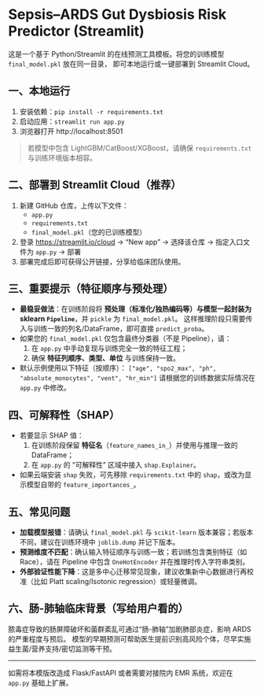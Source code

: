 
# Sepsis–ARDS Gut Dysbiosis Risk Predictor (Streamlit)

这是一个基于 Python/Streamlit 的在线预测工具模板。将您的训练模型 `final_model.pkl` 放在同一目录，
即可本地运行或一键部署到 Streamlit Cloud。

## 一、本地运行
1. 安装依赖：`pip install -r requirements.txt`
2. 启动应用：`streamlit run app.py`
3. 浏览器打开 http://localhost:8501

> 若模型中包含 LightGBM/CatBoost/XGBoost，请确保 `requirements.txt` 与训练环境版本相容。

## 二、部署到 Streamlit Cloud（推荐）
1. 新建 GitHub 仓库，上传以下文件：
   - `app.py`
   - `requirements.txt`
   - `final_model.pkl`（您的已训练模型）
2. 登录 https://streamlit.io/cloud → “New app” → 选择该仓库 → 指定入口文件为 `app.py` → 部署
3. 部署完成后即可获得公开链接，分享给临床团队使用。

## 三、重要提示（特征顺序与预处理）
- **最稳妥做法**：在训练阶段将 **预处理（标准化/独热编码等）与模型一起封装为 sklearn `Pipeline`**，并 `pickle` 为 `final_model.pkl`。
  这样推理阶段只需要传入与训练一致的列名/DataFrame，即可直接 `predict_proba`。
- 如果您的 `final_model.pkl` 仅包含最终分类器（不是 Pipeline），请：
  1) 在 `app.py` 中手动复现与训练完全一致的特征工程；
  2) 确保 **特征列顺序、类型、单位** 与训练保持一致。
- 默认示例使用以下特征（按顺序）：
  `["age", "spo2_max", "ph", "absolute_monocytes", "vent", "hr_min"]`
  请根据您的训练数据实际情况在 `app.py` 中修改。

## 四、可解释性（SHAP）
- 若要显示 SHAP 值：
  1) 在训练阶段保留 **特征名**（`feature_names_in_`）并使用与推理一致的 DataFrame；
  2) 在 `app.py` 的 “可解释性” 区域中接入 `shap.Explainer`。
- 如果云端安装 `shap` 失败，可先移除 `requirements.txt` 中的 `shap`，或改为显示模型自带的 `feature_importances_`。

## 五、常见问题
- **加载模型报错**：请确认 `final_model.pkl` 与 `scikit-learn` 版本兼容；若版本不同，建议在训练环境中 `joblib.dump` 并记下版本。
- **预测维度不匹配**：确认输入特征顺序与训练一致；若训练包含类别特征（如 Race），请在 Pipeline 中包含 `OneHotEncoder` 并在推理时传入字符串类别。
- **外部验证性能下降**：这是多中心迁移常见现象，建议收集新中心数据进行再校准（比如 Platt scaling/Isotonic regression）或轻量微调。

## 六、肠-肺轴临床背景（写给用户看的）
脓毒症导致的肠屏障破坏和菌群紊乱可通过“肠-肺轴”加剧肺部炎症，影响 ARDS 的严重程度与预后。
模型的早期预测可帮助医生提前识别高风险个体，尽早实施益生菌/营养支持/密切监测等干预。

---
如需将本模版改造成 Flask/FastAPI 或者需要对接院内 EMR 系统，欢迎在 `app.py` 基础上扩展。
